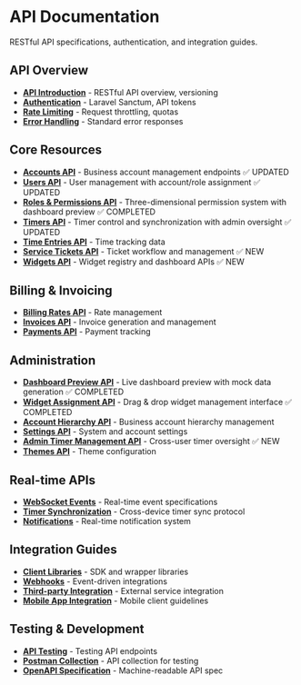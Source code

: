 # API Documentation

RESTful API specifications, authentication, and integration guides.

## API Overview
- **[API Introduction](introduction.md)** - RESTful API overview, versioning
- **[Authentication](authentication.md)** - Laravel Sanctum, API tokens
- **[Rate Limiting](rate-limiting.md)** - Request throttling, quotas
- **[Error Handling](error-handling.md)** - Standard error responses

## Core Resources
- **[Accounts API](accounts.md)** - Business account management endpoints ✅ UPDATED
- **[Users API](users.md)** - User management with account/role assignment ✅ UPDATED
- **[Roles & Permissions API](roles-permissions.md)** - Three-dimensional permission system with dashboard preview ✅ COMPLETED
- **[Timers API](timers.md)** - Timer control and synchronization with admin oversight ✅ UPDATED
- **[Time Entries API](time-entries.md)** - Time tracking data
- **[Service Tickets API](service-tickets.md)** - Ticket workflow and management ✅ NEW
- **[Widgets API](widgets.md)** - Widget registry and dashboard APIs ✅ NEW

## Billing & Invoicing
- **[Billing Rates API](billing-rates.md)** - Rate management
- **[Invoices API](invoices.md)** - Invoice generation and management
- **[Payments API](payments.md)** - Payment tracking

## Administration
- **[Dashboard Preview API](dashboard-preview.md)** - Live dashboard preview with mock data generation ✅ COMPLETED
- **[Widget Assignment API](widget-assignment.md)** - Drag & drop widget management interface ✅ COMPLETED
- **[Account Hierarchy API](account-hierarchy.md)** - Business account hierarchy management
- **[Settings API](settings.md)** - System and account settings
- **[Admin Timer Management API](admin-timers.md)** - Cross-user timer oversight ✅ NEW
- **[Themes API](themes.md)** - Theme configuration

## Real-time APIs
- **[WebSocket Events](websocket-events.md)** - Real-time event specifications
- **[Timer Synchronization](timer-sync.md)** - Cross-device timer sync protocol
- **[Notifications](notifications.md)** - Real-time notification system

## Integration Guides
- **[Client Libraries](client-libraries.md)** - SDK and wrapper libraries
- **[Webhooks](webhooks.md)** - Event-driven integrations
- **[Third-party Integration](third-party.md)** - External service integration
- **[Mobile App Integration](mobile-integration.md)** - Mobile client guidelines

## Testing & Development
- **[API Testing](testing.md)** - Testing API endpoints
- **[Postman Collection](postman.md)** - API collection for testing
- **[OpenAPI Specification](openapi.md)** - Machine-readable API spec